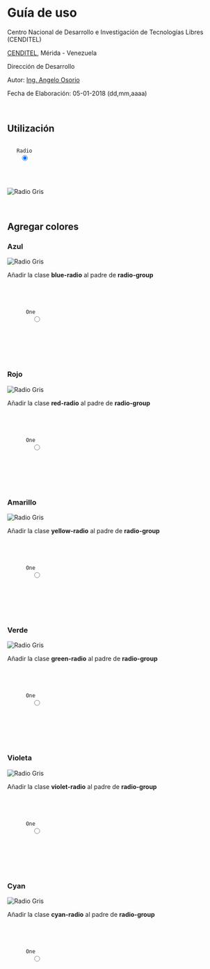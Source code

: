 # Guía de uso
<p> Centro Nacional de Desarrollo e Investigación de Tecnologías Libres (CENDITEL)</p>
<p> <a href="https://www.cenditel.gob.ve/">CENDITEL</a>, Mérida - Venezuela </p>
<p> Dirección de Desarrollo </p>
<p> Autor: <a href="https://twitter.com/Engel_PAIN">Ing. Angelo Osorio</a> </p>
<p> Fecha de Elaboración: 05-01-2018 (dd,mm,aaaa)</p><br>

<h2> Utilización </h2>

<code>
  <label class="radio-group"> Radio
    <input type="radio" name="radio" checked>
    <span class="checkmark"></span>
  </label>
</code>
<br>
<p>
  <img src="https://github.com/engelpain/sass-tricks/blob/master/radios/radiosgray.png" alt="Radio Gris">
</p>
<br>

<h2> Agregar colores </h2>

<h3>Azul</h3>
<p>
  <img src="https://github.com/engelpain/sass-tricks/blob/master/radios/blue-radio.png" alt="Radio Gris">
</p>
<p>Añadir la clase <strong>blue-radio</strong> al padre de <strong>radio-group</strong></p>
<p>
  <code>
    <p class="blue-radio">
      <label class="radio-group">One
        <input type="radio" name="radio">
        <span class="checkmark"></span>
      </label>
    </p>
  </code>
</p>

<h3>Rojo</h3>
<p>
  <img src="https://github.com/engelpain/sass-tricks/blob/master/radios/red-radio.png" alt="Radio Gris">
</p>
<p>Añadir la clase <strong>red-radio</strong> al padre de <strong>radio-group</strong></p>
<p>
  <code>
    <p class="red-radio">
      <label class="radio-group">One
        <input type="radio" name="radio">
        <span class="checkmark"></span>
      </label>
    </p>
  </code>
</p>

<h3>Amarillo</h3>
<p>
  <img src="https://github.com/engelpain/sass-tricks/blob/master/radios/yellow-radio.png" alt="Radio Gris">
</p>
<p>Añadir la clase <strong>yellow-radio</strong> al padre de <strong>radio-group</strong></p>
<p>
  <code>
    <p class="yellow-radio">
      <label class="radio-group">One
        <input type="radio" name="radio">
        <span class="checkmark"></span>
      </label>
    </p>
  </code>
</p>

<h3>Verde</h3>
<p>
  <img src="https://github.com/engelpain/sass-tricks/blob/master/radios/green-radio.png" alt="Radio Gris">
</p>
<p>Añadir la clase <strong>green-radio</strong> al padre de <strong>radio-group</strong></p>
<p>
  <code>
    <p class="green-radio">
      <label class="radio-group">One
        <input type="radio" name="radio">
        <span class="checkmark"></span>
      </label>
    </p>
  </code>
</p>

<h3>Violeta</h3>
<p>
  <img src="https://github.com/engelpain/sass-tricks/blob/master/radios/violet-radio.png" alt="Radio Gris">
</p>
<p>Añadir la clase <strong>violet-radio</strong> al padre de <strong>radio-group</strong></p>
<p>
  <code>
    <p class="violet-radio">
      <label class="radio-group">One
        <input type="radio" name="radio">
        <span class="checkmark"></span>
      </label>
    </p>
  </code>
</p>

<h3>Cyan</h3>
<p>
  <img src="https://github.com/engelpain/sass-tricks/blob/master/radios/cyan-radio.png" alt="Radio Gris">
</p>
<p>Añadir la clase <strong>cyan-radio</strong> al padre de <strong>radio-group</strong></p>
<p>
  <code>
    <p class="cyan-radio">
      <label class="radio-group">One
        <input type="radio" name="radio">
        <span class="checkmark"></span>
      </label>
    </p>
  </code>
</p>